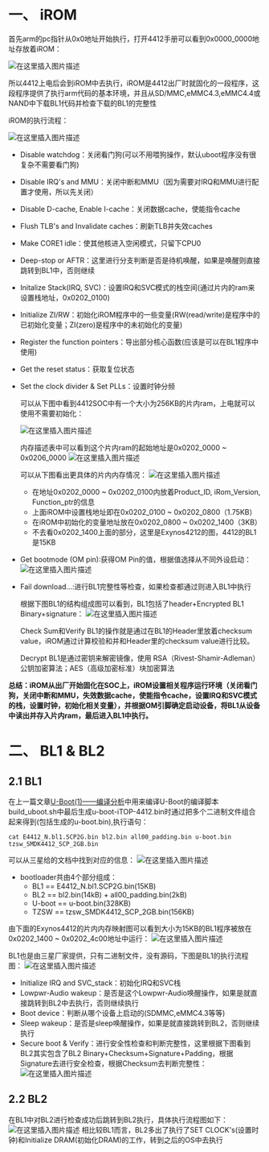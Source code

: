 
# 一、 iROM
首先arm的pc指针从0x0地址开始执行，打开4412手册可以看到0x0000_0000地址存放着iROM：

![在这里插入图片描述](http://39.106.181.170:8080/getImage?path=/root/code/go/kjblog/resources/blog-docs/embedded/img/4.png)

所以4412上电后会到iROM中去执行，iROM是4412出厂时就固化的一段程序，这段程序提供了执行arm代码的基本环境，并且从SD/MMC,eMMC4.3,eMMC4.4或NAND中下载BL1代码并检查下载的BL1的完整性

iROM的执行流程：

![在这里插入图片描述](http://39.106.181.170:8080/getImage?path=/root/code/go/kjblog/resources/blog-docs/embedded/img/5.png)
- Disable watchdog：关闭看门狗(可以不用喂狗操作，默认uboot程序没有很复杂不需要看门狗)
- Disable IRQ's and MMU：关闭中断和MMU（因为需要对IRQ和MMU进行配置才使用，所以先关闭）
- Disable D-cache, Enable I-cache：关闭数据cache，使能指令cache
- Flush TLB's and Invalidate caches：刷新TLB并失效caches
- Make CORE1 idle：使其他核进入空闲模式，只留下CPU0
- Deep-stop or AFTR：这里进行分支判断是否是待机唤醒，如果是唤醒则直接跳转到BL1中，否则继续
- Initalize Stack(IRQ, SVC)：设置IRQ和SVC模式的栈空间(通过片内的ram来设置栈地址，0x0202_0100)
- Initialize ZI/RW：初始化iROM程序中的一些变量(RW(read/write)是程序中的已初始化变量；ZI(zero)是程序中的未初始化的变量)
- Register the function pointers：导出部分核心函数(应该是可以在BL1程序中使用)
- Get the reset status：获取复位状态
- Set the clock divider & Set PLLs：设置时钟分频

    可以从下图中看到4412SOC中有一个大小为256KB的片内ram，上电就可以使用不需要初始化：
  
    ![在这里插入图片描述](http://39.106.181.170:8080/getImage?path=/root/code/go/kjblog/resources/blog-docs/embedded/img/6.png)
    
    内存描述表中可以看到这个片内ram的起始地址是0x0202_0000 ~ 0x0206_0000
![在这里插入图片描述](http://39.106.181.170:8080/getImage?path=/root/code/go/kjblog/resources/blog-docs/embedded/img/7.png)
    
    可以从下图看出更具体的片内内存情况：
    ![在这里插入图片描述](http://39.106.181.170:8080/getImage?path=/root/code/go/kjblog/resources/blog-docs/embedded/img/8.png)
    - 在地址0x0202_0000 ~ 0x0202_0100内放着Product_ID, iRom_Version, Function_ptr的信息
    - 上面iROM中设置栈地址即在0x0202_0100 ~ 0x0202_0800（1.75KB）
    - 在iROM中初始化的变量地址放在0x0202_0800 ~ 0x0202_1400（3KB）
    - 不去看0x0202_1400上面的部分，这里是Exynos4212的图，4412的BL1是15KB
- Get bootmode (OM pin):获得OM Pin的值，根据值选择从不同外设启动：
    ![在这里插入图片描述](http://39.106.181.170:8080/getImage?path=/root/code/go/kjblog/resources/blog-docs/embedded/img/9.png)
- Fail download...:进行BL1完整性等检查，如果检查都通过则进入BL1中执行    

    根据下图BL1的结构组成图可以看到，BL1包括了header+Encrypted BL1 Binary+signature：
    ![在这里插入图片描述](http://39.106.181.170:8080/getImage?path=/root/code/go/kjblog/resources/blog-docs/embedded/img/10.png)

    Check Sum和Verify BL1的操作就是通过在BL1的Header里放着checksum value，iROM通过计算校验和并和Header里的checksum value进行比较。
    
    Decrypt BL1是通过密钥来解密镜像，使用 RSA（Rivest-Shamir-Adleman）公钥加密算法；AES（高级加密标准）块加密算法


**总结：iROM从出厂开始固化在SOC上，iROM设置相关程序运行环境（关闭看门狗，关闭中断和MMU，失效数据cache，使能指令cache，设置IRQ和SVC模式的栈，设置时钟，初始化相关变量），并根据OM引脚确定启动设备，将BL1从设备中读出并存入片内ram，最后进入BL1中执行。**


# 二、 BL1 & BL2
## 2.1 BL1

在上一篇文章[U-Boot(1)——编译分析](http://39.106.181.170:8080/article?Path=Uboot%281%29%e2%80%94%e2%80%94%e7%bc%96%e8%af%91%e5%88%86%e6%9e%90)中用来编译U-Boot的编译脚本build_uboot.sh中最后生成u-boot-iTOP-4412.bin时通过把多个二进制文件组合起来得到(包括生成的u-boot.bin),执行语句：
```
cat E4412_N.bl1.SCP2G.bin bl2.bin all00_padding.bin u-boot.bin tzsw_SMDK4412_SCP_2GB.bin
```
可以从三星给的文档中找到对应的信息：
![在这里插入图片描述](http://39.106.181.170:8080/getImage?path=/root/code/go/kjblog/resources/blog-docs/embedded/img/11.png)
- bootloader共由4个部分组成：
    - BL1 == E4412_N.bl1.SCP2G.bin(15KB)
    - BL2 == bl2.bin(14kB) + all00_padding.bin(2kB)
    - U-boot == u-boot.bin(328KB)
    - TZSW == tzsw_SMDK4412_SCP_2GB.bin(156KB)

由下面的Exynos4412的片内内存映射图可以看到大小为15KB的BL1程序被放在0x0202_1400 ~ 0x0202_4c00地址中运行：
![在这里插入图片描述](http://39.106.181.170:8080/getImage?path=/root/code/go/kjblog/resources/blog-docs/embedded/img/12.png)

BL1也是由三星厂家提供，只有二进制文件，没有源码，下图是BL1的执行流程图：
![在这里插入图片描述](http://39.106.181.170:8080/getImage?path=/root/code/go/kjblog/resources/blog-docs/embedded/img/13.png)
- Initialize IRQ and SVC_stack：初始化IRQ和SVC栈
- Lowpwr-Audio wakeup：是否是这个Lowpwr-Audio唤醒操作，如果是就直接跳转到BL2中去执行，否则继续执行
- Boot device：判断从哪个设备上启动的(SDMMC,eMMC4.3等等)
- Sleep wakeup：是否是sleep唤醒操作，如果是就直接跳转到BL2，否则继续执行
- Secure boot & Verify：进行安全性检查和判断完整性，这里根据下图看到BL2其实包含了BL2 Binary+Checksum+Signature+Padding，根据Signature去进行安全检查，根据Checksum去判断完整性：
    ![在这里插入图片描述](http://39.106.181.170:8080/getImage?path=/root/code/go/kjblog/resources/blog-docs/embedded/img/14.png)

## 2.2 BL2
在BL1中对BL2进行检查成功后跳转到BL2执行，具体执行流程图如下：
![在这里插入图片描述](http://39.106.181.170:8080/getImage?path=/root/code/go/kjblog/resources/blog-docs/embedded/img/15.png)
相比较BL1而言，BL2多出了执行了SET CLOCK's(设置时钟)和Initialize DRAM(初始化DRAM)的工作，转到之后的OS中去执行

